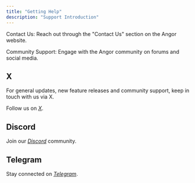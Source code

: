 ```yaml
---
title: "Getting Help"
description: "Support Introduction"
---
```


Contact Us: Reach out through the "Contact Us" section on the Angor website.

Community Support: Engage with the Angor community on forums and social media.

## X

For general updates, new feature releases and community support, keep in touch with us via X.

Follow us on _[X](https://x.com/blockcoredev)_.

## Discord

Join our _[Discord](https://www.blockcore.net/discord)_ community.

## Telegram

Stay connected on _[Telegram](https://t.me/angor_io)_.

